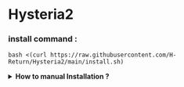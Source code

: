 # Hysteria2

### install command :
```
bash <(curl https://raw.githubusercontent.com/H-Return/Hysteria2/main/install.sh)
```

<details>
  <summary><b>How to manual Installation ?</b></summary>

Make dir and wget the latest version of Hysteria 2 compatible with your server.

`mkdir hysteria`

`cd hysteria`

`wget https://github.com/apernet/hysteria/releases/download/app%2Fv2.4.4/hysteria-linux-amd64`

Command to change kernel permissions:

`chmod 755 hysteria-linux-amd64`

# SSL
Commands to generate and sign a certificate:

`openssl ecparam -genkey -name prime256v1 -out ca.key`

`openssl req -new -x509 -days 36500 -key ca.key -out ca.crt  -subj "/CN=bing.com"`

Extract the SHA-256 fingerprint:

`openssl x509 -noout -fingerprint -sha256 -inform pem -in ca.crt`

example result:

`sha256 Fingerprint=6F:CX:9A:FE:32:2B:J9:8V:.............`

# sha256-key 
```python
import re
import base64
import binascii

hex_string = "sha256 Fingerprint=6F:CX:9A:FE:32:2B:J9:8V:............."
hex_string = re.sub(r"sha256 Fingerprint=", "", hex_string)
hex_string = re.sub(r":", "", hex_string)
binary_data = binascii.unhexlify(hex_string)
base64_encoded = base64.b64encode(binary_data).decode('utf-8')

print("sha256/" +base64_encoded)
```

Create the `generate.py` file with the `nano` editor

`nano generate.py`

Copy the code above and replace the placeholder with your own SHA-256 fingerprint

And run the file with the command:

`python3 generate.py`

example result : `sha256/CMn3/tZqjIRUnclf0mFi/bOq7radMYjrOqLxlxqfXFN0=`

Now use the sha256-key in the config file (pinSHA256).
# Config 
Downloading the `config.yaml` file using wget on the server

`wget https://raw.githubusercontent.com/H-Return/Hysteria2/main/config.yaml`

Open the `config.yaml` file with an editor like `nano` or `vim`.

Fill in the following values carefully in the config.yaml file:

- `$port`: 2087 or any port you want to use

- /path/to/ca.key and /path/to/ca.crt to /root/hysteria/ca.key and /root/hysteria/ca.crt

- `$sha256` : Use the sha256-key from the [sha256-key](https://github.com/H-Return/Hysteria2?tab=readme-ov-file#sha256-key) section obtained with the Python script

- `$obfspassword` : Use this [website](https://www.avast.com/random-password-generator) to generate a password

- `$authpassword` : Use this [website](https://www.avast.com/random-password-generator) to generate a password

- `$UUID` To generate a UUID for the trafficStats section, use this [website](https://www.uuidgenerator.net/) 
# System file
Building a Systemd Service File:

`nano /etc/systemd/system/Hysteria.service`

Code:
```
[Unit]
After=network.target nss-lookup.target

[Service]
User=root
WorkingDirectory=/root
CapabilityBoundingSet=CAP_NET_ADMIN CAP_NET_BIND_SERVICE CAP_NET_RAW
AmbientCapabilities=CAP_NET_ADMIN CAP_NET_BIND_SERVICE CAP_NET_RAW
ExecStart=/path/hysteria/hysteria-linux-amd64 server -c /path/hysteria/config.yaml
ExecReload=/bin/kill -HUP $MAINPID
Restart=always
RestartSec=5
LimitNOFILE=infinity

[Install]
WantedBy=multi-user.target
```

Install and enable the service:

`sudo systemctl daemon-reload`

`sudo systemctl enable hysteria.service`

`sudo systemctl start hysteria.service`

# URI Scheme

`hy2://authpassword@IP:Port?obfs=salamander&obfs-password=obfspassword&pinSHA256=sha256-key&insecure=1&sni=bing.com#Hysteria2`


Import values from the config.yaml file:

- `$authpassword`
- **`IP`** enter your server IP
- `$port`
- `$obfspassword`
- `$sha256`
</details>
